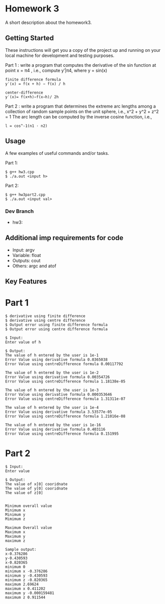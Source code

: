 # Homework 3

A short description about the homework3.

## Getting Started

These instructions will get you a copy of the project up and running on your local machine for development and testing purposes. 

Part 1 :
write a program that computes the derivative of the sin function at point x = π4 , i.e., compute y′|π4, where y = sin(x)
```
finite difference formula
y′(x) = f(x + h) − f(x) / h
```
```
center-difference
y′(x)= f(x+h)−f(x−h)/ 2h
```
Part 2 : 
write a program that determines the extreme arc lengths among a collection of random sample points on the unit sphere, i.e., x^2 + y^2 + z^2 = 1
The arc length can be computed by the inverse cosine function, i.e.,
```
l = cos^-1(n1 · n2)
```

## Usage

A few examples of useful commands and/or tasks.

Part 1:
```
$ g++ hw3.cpp
$ ./a.out <input h>
```
Part 2:
```
$ g++ hw3part2.cpp
$ ./a.out <input val>
```


### Dev Branch

* hw3:


## Additional imp  requirements for code

* Input: argv
* Variable: float
* Outputs: cout
* Others: argc and atof


## Key Features


# Part 1 


```
$ derivative using finite difference
$ derivative using centre difference
$ Output error using finite difference formula
$ Output error using centre difference formula 
```

```
$ Input:
Enter value of h
```

```
$ Output:
The value of h entered by the user is 1e-1
Error Value using derivative formula 0.0365038
Error Value using centreDifference formula 0.00117792

The value of h entered by the user is 1e-2
Error Value using derivative formula 0.00354726
Error Value using centreDifference formula 1.18138e-05

The value of h entered by the user is 1e-3
Error Value using derivative formula 0.000353646
Error Value using centreDifference formula 1.31311e-07

The value of h entered by the user is 1e-4
Error Value using derivative formula 3.53577e-05
Error Value using centreDifference formula 1.21016e-08

The value of h entered by the user is 1e-16
Error Value using derivative formula 0.403116
Error Value using centreDifference formula 0.151995
```

# Part 2




```
$ Input:
Enter value
```

```
$ Output:
The value of x[0] cooridnate
The value of y[0] cooridnate
The value of z[0] 


Minimum overall value
Minimum x
Minimum y
Mimimum z

Maximum Overall value
Maximum x
Maximum y
maximum z

Sample output:
x-0.376286
y-0.430593
x-0.820365
minimum 0
minimum x -0.376286
minimum y -0.430593
minimum z -0.820365
maximum 2.69624
maximum x 0.411202
maximum y -0.000159481
maximum z 0.911544
```



